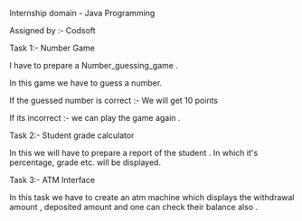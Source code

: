 Internship domain - Java Programming 

Assigned by :- Codsoft

Task 1:- Number Game

I have to prepare a Number_guessing_game .

In this game we have to guess a number.

If the guessed number is correct :- We will get 10 points 

If its incorrect :- we can play the game again . 

Task 2:- Student grade calculator 

In this we will have to prepare a report of the student . In which it's percentage, grade etc. will be displayed. 

Task 3:- ATM Interface 

In this task we have to create an atm machine which displays the withdrawal amount , deposited amount and one can check their balance also .
